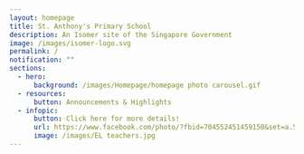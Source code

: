 ```yaml
---
layout: homepage
title: St. Anthony's Primary School
description: An Isomer site of the Singapore Government
image: /images/isomer-logo.svg
permalink: /
notification: ""
sections:
  - hero:
      background: /images/Homepage/homepage photo carousel.gif
  - resources:
      button: Announcements & Highlights
  - infopic:
      button: Click here for more details!
      url: https://www.facebook.com/photo/?fbid=704552451459150&set=a.560537479193982
      image: /images/EL teachers.jpg
---
```

